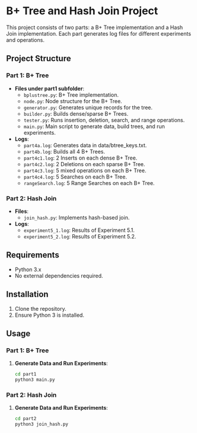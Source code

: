# B+ Tree and Hash Join Project

This project consists of two parts: a B+ Tree implementation and a Hash Join implementation. Each part generates log files for different experiments and operations.

## Project Structure

### Part 1: B+ Tree
- **Files under part1 subfolder**:
    - `bplustree.py`: B+ Tree implementation.
    - `node.py`: Node structure for the B+ Tree.
    - `generator.py`: Generates unique records for the tree.
    - `builder.py`: Builds dense/sparse B+ Trees.
    - `tester.py`: Runs insertion, deletion, search, and range operations.
    - `main.py`: Main script to generate data, build trees, and run experiments.
- **Logs**: 
    - `part4a.log`: Generates data in data/btree_keys.txt.
    - `part4b.log`: Builds all 4 B+ Trees.
    - `part4c1.log`: 2 Inserts on each dense B+ Tree.
    - `part4c2.log`: 2 Deletions on each sparse B+ Tree.
    - `part4c3.log`: 5 mixed operations on each B+ Tree.
    - `part4c4.log`: 5 Searches on each B+ Tree.
    - `rangeSearch.log`: 5 Range Searches on each B+ Tree.

### Part 2: Hash Join
- **Files**:
    - `join_hash.py`: Implements hash-based join.
- **Logs**: 
    - `experiment5_1.log`: Results of Experiment 5.1.
    - `experiment5_2.log`: Results of Experiment 5.2.


## Requirements
- Python 3.x
- No external dependencies required.

## Installation
1. Clone the repository.
2. Ensure Python 3 is installed.

## Usage

### Part 1: B+ Tree
1. **Generate Data and Run Experiments**:
    ```bash
    cd part1
    python3 main.py

### Part 2: Hash Join
1. **Generate Data and Run Experiments**:
    ```bash
    cd part2
    python3 join_hash.py